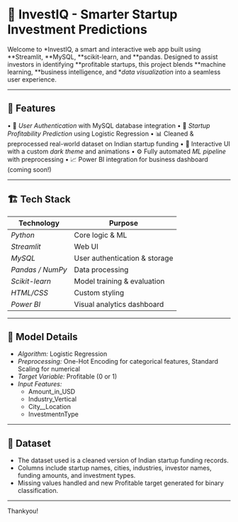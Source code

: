 # 💸 InvestIQ - Smarter Startup Investment Predictions

Welcome to *InvestIQ, a smart and interactive web app built using **Streamlit, **MySQL, **scikit-learn, and **pandas. Designed to assist investors in identifying **profitable startups, this project blends **machine learning, **business intelligence, and **data visualization* into a seamless user experience.

---

## 🚀 Features

•⁠  ⁠🔐 *User Authentication* with MySQL database integration
•⁠  ⁠🧠 *Startup Profitability Prediction* using Logistic Regression
•⁠  ⁠📊 Cleaned & preprocessed real-world dataset on Indian startup funding
•⁠  ⁠🌆 Interactive UI with a custom *dark theme* and animations
•⁠  ⁠⚙️ Fully automated *ML pipeline* with preprocessing
•⁠  ⁠📈 Power BI integration for business dashboard (coming soon!)

---

## 🏗️ Tech Stack

| Technology | Purpose |
|------------|---------|
| *Python* | Core logic & ML |
| *Streamlit* | Web UI |
| *MySQL* | User authentication & storage |
| *Pandas / NumPy* | Data processing |
| *Scikit-learn* | Model training & evaluation |
| *HTML/CSS* | Custom styling |
|*Power BI* | Visual analytics dashboard |

---

## 🧪 Model Details

- *Algorithm:* Logistic Regression
- *Preprocessing:* One-Hot Encoding for categorical features, Standard Scaling for numerical
- *Target Variable:* Profitable (0 or 1)
- *Input Features:*
  - Amount_in_USD
  - Industry_Vertical
  - City__Location
  - InvestmentnType

---

## 📁 Dataset

- The dataset used is a cleaned version of Indian startup funding records.
- Columns include startup names, cities, industries, investor names, funding amounts, and investment types.
- Missing values handled and new Profitable target generated for binary classification.

---
Thankyou!

